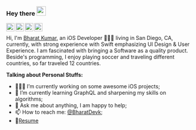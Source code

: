 ### Hey there <img src="https://media.giphy.com/media/hvRJCLFzcasrR4ia7z/giphy.gif" width="25px">
<a href="https://twitter.com/BharatDevk">
  <img align="left" alt="Bharat Kumar | Twitter" width="22px" src="https://cdn.jsdelivr.net/npm/simple-icons@v3/icons/twitter.svg" />
</a>
<a href="https://www.linkedin.com/in/bharat-kumar-0356541a4/">
  <img align="left" alt="Bharat's LinkdeIN" width="22px" src="https://cdn.jsdelivr.net/npm/simple-icons@v3/icons/linkedin.svg" />
</a>
<a href="https://www.instagram.com/bharat_ios_dev/">
  <img align="left" alt="Bharat's Instagram" width="22px" src="https://cdn.jsdelivr.net/npm/simple-icons@v3/icons/instagram.svg" />
</a>
<a href="https://leetcode.com/bkumar1/">
  <img align="left" alt="Bharat's Leetcode" width="22px" src="https://cdn.jsdelivr.net/npm/simple-icons@v3/icons/leetcode.svg" />
</a>


<br />

Hi, I'm [Bharat Kumar](https://bharatchulavista14.wixsite.com/bharat-kumar), an iOS Developer 👨🏽‍💻 living in San Diego, CA, currently, with strong experience with Swift emphasizing UI Design & User Experience. I am fascinated with bringing a Software as a quality product. Beside's programming, I enjoy playing soccer and traveling different countries, so far traveled 12 countries.

  
**Talking about Personal Stuffs:**

- 👨🏽‍💻 I’m currently working on some awesome iOS projects;
- 🌱 I’m currently learning GraphQL and sharpening my skills on algorithms; 
- 💬 Ask me about anything, I am happy to help;
- 📫 How to reach me: [@BharatDevk](https://twitter.com/BharatDevk);
- 📝[Resume](https://docs.google.com/document/d/1LGeSyD6Mempw4mW7Xe_zBPNzsA2uQaC7ECdv1aP3BLw/edit?usp=sharing)
